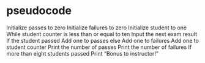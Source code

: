 # pseudocode
Initialize passes to zero
Initialize failures to zero
Initialize student to one
While student counter is less than or equal to ten
Input the next exam result
If the student passed
Add one to passes
else
Add one to failures
Add one to student counter
Print the number of passes
Print the number of failures
If more than eight students passed
Print “Bonus to instructor!”
